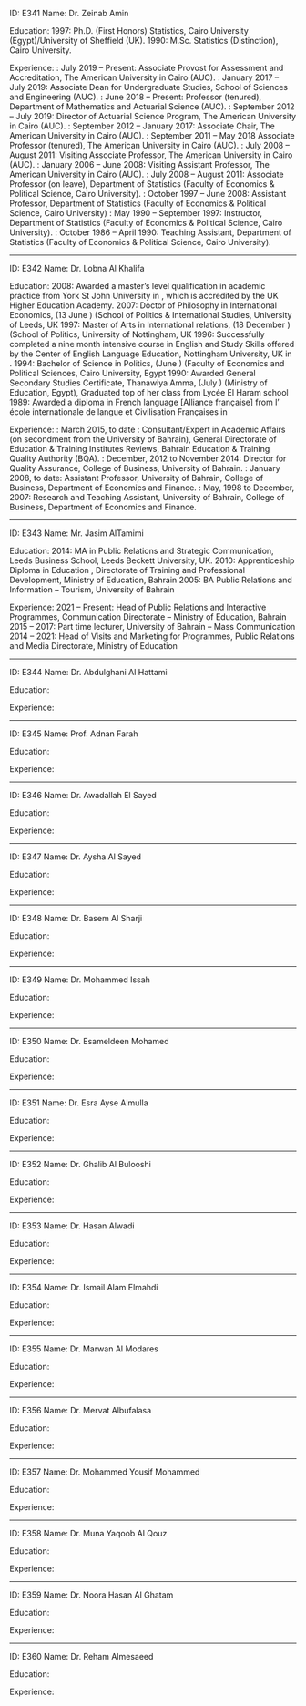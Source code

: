 ID: E341
Name: Dr.  Zeinab Amin

Education:
1997: Ph.D. (First Honors) Statistics, Cairo University (Egypt)/University of Sheffield (UK).
1990: M.Sc. Statistics (Distinction), Cairo University.

Experience:
: July 2019 – Present: Associate Provost for Assessment and Accreditation, The American University in Cairo (AUC).
: January 2017 – July 2019: Associate Dean for Undergraduate Studies, School of Sciences and Engineering (AUC).
: June 2018 – Present: Professor (tenured), Department of Mathematics and Actuarial Science (AUC).
: September 2012 – July 2019: Director of Actuarial Science Program, The American University in Cairo (AUC).
: September 2012 – January 2017: Associate Chair, The American University in Cairo (AUC).
: September 2011 – May 2018 Associate Professor (tenured), The American University in Cairo (AUC).
: July 2008 – August 2011: Visiting Associate Professor, The American University in Cairo (AUC).
: January 2006 – June 2008: Visiting Assistant Professor, The American University in Cairo (AUC).
: July 2008 – August 2011: Associate Professor (on leave), Department of Statistics (Faculty of Economics & Political Science, Cairo University).
: October 1997 – June 2008: Assistant Professor, Department of Statistics (Faculty of Economics & Political Science, Cairo University)
: May 1990 – September 1997: Instructor, Department of Statistics (Faculty of Economics & Political Science, Cairo University).
: October 1986 – April 1990: Teaching Assistant, Department of Statistics (Faculty of Economics & Political Science, Cairo University).

---

ID: E342
Name: Dr. Lobna Al Khalifa

Education:
2008: Awarded a master’s level qualification in academic practice from York St John University in , which is accredited by the UK Higher Education Academy.
2007: Doctor of Philosophy in International Economics, (13 June ) (School of Politics & International Studies, University of Leeds, UK
1997: Master of Arts in International relations, (18 December ) (School of Politics, University of Nottingham, UK
1996: Successfully completed a nine month intensive course in English and Study Skills offered by the Center of English Language Education, Nottingham University, UK in .
1994: Bachelor of Science in Politics, (June ) (Faculty of Economics and Political Sciences, Cairo University, Egypt
1990: Awarded General Secondary Studies Certificate, Thanawiya Amma, (July ) (Ministry of Education, Egypt), Graduated top of her class from Lycée El Haram school
1989: Awarded a diploma in French language [Alliance française] from l’ école internationale de langue et Civilisation Françaises in

Experience:
: March 2015, to date : Consultant/Expert in Academic Affairs (on secondment from the University of Bahrain), General Directorate of Education & Training Institutes Reviews, Bahrain Education & Training Quality Authority (BQA).
: December, 2012 to November 2014: Director for Quality Assurance, College of Business, University of Bahrain.
: January 2008, to date: Assistant Professor, University of Bahrain, College of Business, Department of Economics and Finance.
: May, 1998 to December, 2007: Research and Teaching Assistant, University of Bahrain, College of Business, Department of Economics and Finance.

---

ID: E343
Name: Mr. Jasim AlTamimi

Education:
2014: MA in Public Relations and Strategic Communication, Leeds Business School, Leeds Beckett University, UK.
2010: Apprenticeship Diploma in Education , Directorate of Training and Professional Development, Ministry of Education, Bahrain
2005: BA Public Relations and Information – Tourism, University of Bahrain

Experience:
2021 – Present: Head of Public Relations and Interactive Programmes, Communication Directorate – Ministry of Education, Bahrain
2015 – 2017: Part time lecturer, University of Bahrain – Mass Communication
2014 – 2021: Head of Visits and Marketing for Programmes, Public Relations and Media Directorate, Ministry of Education

---

ID: E344
Name: Dr. Abdulghani Al Hattami

Education:

Experience:

---

ID: E345
Name: Prof. Adnan Farah

Education:

Experience:

---

ID: E346
Name: Dr. Awadallah El Sayed

Education:

Experience:

---

ID: E347
Name: Dr.  Aysha Al Sayed

Education:

Experience:

---

ID: E348
Name: Dr.  Basem Al Sharji

Education:

Experience:

---

ID: E349
Name: Dr.  Mohammed Issah

Education:

Experience:

---

ID: E350
Name: Dr.  Esameldeen Mohamed

Education:

Experience:

---

ID: E351
Name: Dr.  Esra Ayse Almulla

Education:

Experience:

---

ID: E352
Name: Dr.  Ghalib Al Bulooshi

Education:

Experience:

---

ID: E353
Name: Dr.  Hasan Alwadi

Education:

Experience:

---

ID: E354
Name: Dr.  Ismail Alam Elmahdi

Education:

Experience:

---

ID: E355
Name: Dr.  Marwan Al Modares

Education:

Experience:

---

ID: E356
Name: Dr.  Mervat  Albufalasa

Education:

Experience:

---

ID: E357
Name: Dr.  Mohammed Yousif Mohammed

Education:

Experience:

---

ID: E358
Name: Dr.  Muna Yaqoob Al Qouz

Education:

Experience:

---

ID: E359
Name: Dr.  Noora Hasan Al Ghatam

Education:

Experience:

---

ID: E360
Name: Dr.  Reham Almesaeed

Education:

Experience:
